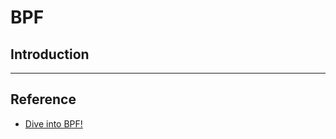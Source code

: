 # BPF

## Introduction

---

## Reference

* [Dive into BPF!](https://qmonnet.github.io/whirl-offload/2016/09/01/dive-into-bpf/)